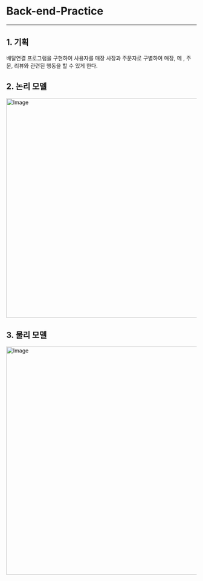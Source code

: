 <h1>Back-end-Practice</h1>
<hr>
<h2>1. 기획</h2>
<p>배달연결 프로그램을 구현하여 사용자를 매장 사장과 주문자로 구별하여 매장, 메 , 주문, 리뷰와 관련된 행동을 할 수 있게 한다.</p>
<h2>2. 논리 모델</h2>
<img width="732" height="581" alt="Image" src="https://github.com/user-attachments/assets/5e2a814d-ce67-4c21-8303-a8288da95275" />
<h2>3. 물리 모델</h2>
<img width="836" height="604" alt="Image" src="https://github.com/user-attachments/assets/cd0ee6a3-8a9f-4e6c-a11e-5e22ca675978" />
